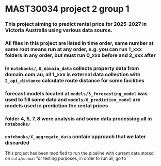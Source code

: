 # MAST30034 project 2 group 1

### This project aiming to predict rental price for 2025-2027 in Victoria Australia using various data source.

### All files in this project are listed in time order, same number at same root means run at any order, e.g. you can run 1_xxx folders in any order, but must run 0_xxx before and 2_xxx after

### In `notebooks/`, `0_domain_data` collects property data from domain.com.au, all 1_xxx is external data collection with `2_api_distance` calculate route distance for some facilities

### forecast models located at `models/3_forecasting_model` was used to fill some data and `models/6_prediction_model` are models used in prediction the rental prices

### folder 4, 5, 7, 8 were analysis and some data processing all in `notebooks/`

### `notebooks/X_aggregate_data` contain approach that we later discarded

This project has been modified to run the pipeline with current data stored on `data/manual` for testing purposes, in order to run all, go to ``

